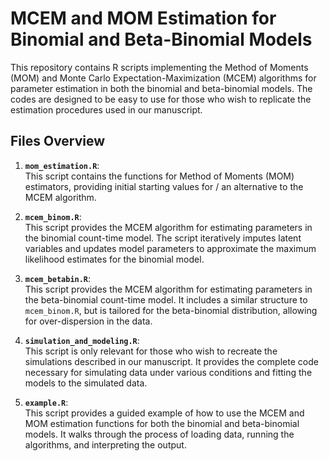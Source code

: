 # MCEM and MOM Estimation for Binomial and Beta-Binomial Models

This repository contains R scripts implementing the Method of Moments (MOM) and Monte Carlo Expectation-Maximization (MCEM) algorithms for parameter estimation in both the binomial and beta-binomial models. The codes are designed to be easy to use for those who wish to replicate the estimation procedures used in our manuscript.

## Files Overview

1. **`mom_estimation.R`**:  
   This script contains the functions for Method of Moments (MOM) estimators, providing initial starting values for / an alternative to the MCEM algorithm.
   
2. **`mcem_binom.R`**:  
   This script provides the MCEM algorithm for estimating parameters in the binomial count-time model. The script iteratively imputes latent variables and updates model parameters to approximate the maximum likelihood estimates for the binomial model.

3. **`mcem_betabin.R`**:  
   This script provides the MCEM algorithm for estimating parameters in the beta-binomial count-time model. It includes a similar structure to `mcem_binom.R`, but is tailored for the beta-binomial distribution, allowing for over-dispersion in the data.

4. **`simulation_and_modeling.R`**:  
   This script is only relevant for those who wish to recreate the simulations described in our manuscript. It provides the complete code necessary for simulating data under various conditions and fitting the models to the simulated data.

5. **`example.R`**:  
   This script provides a guided example of how to use the MCEM and MOM estimation functions for both the binomial and beta-binomial models. It walks through the process of loading data, running the algorithms, and interpreting the output.
